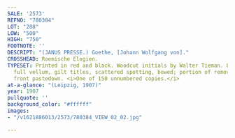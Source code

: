 ```yaml
---
SALE: '2573'
REFNO: "780384"
LOT: "288"
LOW: "500"
HIGH: "750"
FOOTNOTE: ''
DESCRIPT: "(JANUS PRESSE.) Goethe, [Johann Wolfgang von]."
CROSSHEAD: Roemische Elegien.
TYPESET: Printed in red and black. Woodcut initials by Walter Tieman. 8vo, original
  full vellum, gilt titles, scattered spotting, bowed; portion of removed label on
  front pastedown. <i>One of 150 unnumbered copies.</i>
at-a-glance: "(Leipzig, 1907)"
year: 1907
pullquote: ''
background_color: "#ffffff"
images:
- "/v1621886013/2573/780384_VIEW_02_02.jpg"

---
```

